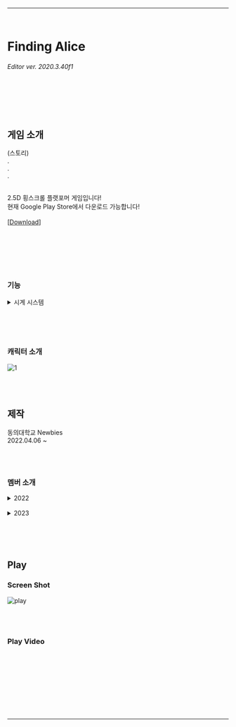 *****
<br/>

# Finding Alice  
###### Editor ver. 2020.3.40f1
<br/><br/><br/><br/>



## 게임 소개
(스토리)  
.  
.  
.  
<br/>

2.5D 횡스크롤 플랫포머 게임입니다!  
현재 Google Play Store에서 다운로드 가능합니다! 
<br/><br/>
[[Download](https://play.google.com/store/apps/details?id=com.newbies.FindingAlice&hl=ko)]


<br/><br/><br/><br/><br/>

### 기능
<details><summary> 시계 시스템 </summary><br/><div markdown="1">
  
이 게임의 핵심 기능이라고 할 수 있습니다.  
우측 화면을 터치 & 드래그하여 사용해보세요!  
시계가 어쩌구 저쩌구  
</div></details><br/><br/><br/><br/>


### 캐릭터 소개
![1](https://github.com/yujini1121/FindingAlice_2022/assets/107358820/a334200d-4eb4-4b1c-9ab3-08be65e9dc54)
<br/><br/><br/><br/>



## 제작
동의대학교 Newbies  
2022.04.06 ~
<br/><br/><br/><br/>

### 멤버 소개  

<details><summary> 2022 </summary><br/><div markdown="1">
  
| 이름 | 구분 | 비고 |
| --- | --- | --- |
| 염승민 | [ 기획 / 프로그래밍 ] | 메인 프로그래머 |
| 이승찬 | [ 프로그래밍] | 메인 프로그래머 |
| 허재혁 | [ 그래픽 ] | 3D 배경 |
| 변재현 | [ 기획 ] | 스토리 |
| 김현모 | [ 기획 / 프로그래밍 ] | 레벨 디자인 |
| 황송희 | [ 그래픽 ] | 캐릭터 원화 & 아이콘 |
| 송치원 | [ 그래픽 ] |  |
| 이상윤 | [ 그래픽 ] | 3D 플랫폼 |
| 이유진 | [ 프로그래밍 ] |  |
</div></details><br/>


<details><summary> 2023 </summary><br/><div markdown="1">
  
| 이름 | 구분 | 비고 |
| --- | --- | --- |
| 정하영 | [ 그래픽 ] | 원화 |
| 고민철 | [ 프로그래밍] | 메인 프로그래머 |
| 김태현 | [ 프로그래밍 ] | 서브 프로그래머 |
| 이수진 | [ 그래픽 ] | 2D |
| 원소영 | [ 그래픽 ] | 3D 배경 |
| 김민지 | [ 그래픽 ] | 3D 플랫폼 |
| 김규리 | [ 프로그래밍 ] | 서브 프로그래머 |
| 정민주 | [ 프로그래밍 ] | 서브 프로그래머 |
| 이유진 | [ 프로그래밍 ] | 메인 프로그래머 |
| 진유리 | [ 그래픽 ] | 이펙트 |
| 김태원 | [ 그래픽 ] |  |
</div></details><br/><br/><br/><br/>



## Play

### Screen Shot
![play](https://github.com/yujini1121/FindingAlice_2022/assets/107358820/28bd7162-840f-4ff5-9849-1d4bff84e24e)
<br/><br/><br/><br/>

### Play Video
<br/><br/><br/><br/>
<br/><br/><br/><br/>

*****

<!-- ## - 게임 예시 이미지<br/>
![Alt Text](/Deck/Rabbit_Sprite.PNG)
- 캐릭터 스프라이트 이미지<br/><br/><br/>

![Alt Text](/Deck/Game_Sample_1.png)
- 게임 플레이 예시 이미지<br/><br/><br/>

![Alt Text](/Deck/KakaoTalk_20220819_223458274.gif)
- 플랫폼 디자인 예시 이미지<br/><br/><br/> -->

